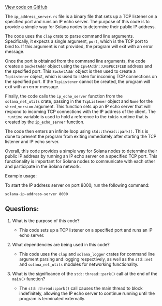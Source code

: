 [View code on GitHub](https://github.com/solana-labs/solana/blob/master/net-utils/src/bin/ip_address_server.rs)

The `ip_address_server.rs` file is a binary file that sets up a TCP listener on a specified port and runs an IP echo server. The purpose of this code is to provide a simple way for Solana nodes to determine their public IP address. 

The code uses the `clap` crate to parse command line arguments. Specifically, it expects a single argument, `port`, which is the TCP port to bind to. If this argument is not provided, the program will exit with an error message. 

Once the port is obtained from the command line arguments, the code creates a `SocketAddr` object using the `Ipv4Addr::UNSPECIFIED` address and the specified port. This `SocketAddr` object is then used to create a `TcpListener` object, which is used to listen for incoming TCP connections on the specified port. If the `TcpListener` cannot be created, the program will exit with an error message. 

Finally, the code calls the `ip_echo_server` function from the `solana_net_utils` crate, passing in the `TcpListener` object and `None` for the `shred_version` argument. This function sets up an IP echo server that will respond to incoming TCP connections with the IP address of the client. The `_runtime` variable is used to hold a reference to the `tokio` runtime that is created by the `ip_echo_server` function. 

The code then enters an infinite loop using `std::thread::park()`. This is done to prevent the program from exiting immediately after starting the TCP listener and IP echo server. 

Overall, this code provides a simple way for Solana nodes to determine their public IP address by running an IP echo server on a specified TCP port. This functionality is important for Solana nodes to communicate with each other and participate in the Solana network. 

Example usage:

To start the IP address server on port 8000, run the following command:

```
solana-ip-address-server 8000
```
## Questions: 
 1. What is the purpose of this code?
    - This code sets up a TCP listener on a specified port and runs an IP echo server.

2. What dependencies are being used in this code?
    - This code uses the `clap` and `solana_logger` crates for command line argument parsing and logging respectively, as well as the `std::net` and `solana_net_utils` modules for networking functionality.

3. What is the significance of the `std::thread::park()` call at the end of the `main()` function?
    - The `std::thread::park()` call causes the main thread to block indefinitely, allowing the IP echo server to continue running until the program is terminated externally.